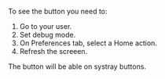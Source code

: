 To see the button you need to:

1.  Go to your user.
2.  Set debug mode.
3.  On Preferences tab, select a Home action.
4.  Refresh the screeen.

The button will be able on systray buttons.
